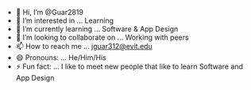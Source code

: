 - 👋 Hi, I’m @Guar2819
- 👀 I’m interested in ... Learning
- 🌱 I’m currently learning ... Software & App Design
- 💞️ I’m looking to collaborate on ... Working with peers
- 📫 How to reach me ... jguar312@evit.edu
- 😄 Pronouns: ... He/Him/His
- ⚡ Fun fact: ... I like to meet new people that like to learn Software and App Design

<!---
Guar2819/Guar2819 is a ✨ special ✨ repository because its `README.md` (this file) appears on your GitHub profile.
You can click the Preview link to take a look at your changes.
--->
